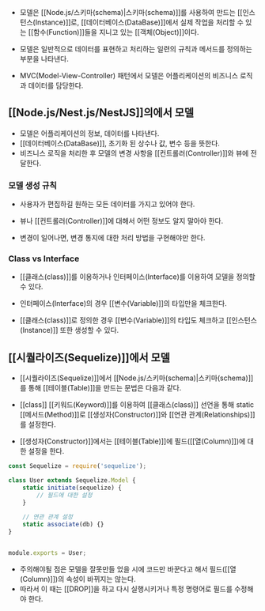 - 모델은 [[Node.js/스키마(schema)|스키마(schema)]]를 사용하여 만드는 [[인스턴스(Instance)]]로, [[데이터베이스(DataBase)]]에서 실제 작업을 처리할 수 있는 [[함수(Function)]]들을 지니고 있는 [[객체(Object)]]이다.
- 모델은 일반적으로 데이터를 표현하고 처리하는 일련의 규칙과 메서드를 정의하는 부분을 나타낸다.

- MVC(Model-View-Controller) 패턴에서 모델은 어플리케이션의 비즈니스 로직과 데이터를 담당한다.

## [[Node.js/Nest.js/NestJS]]의에서 모델

- 모델은 어플리케이션의 정보, 데이터를 나타낸다. 
- [[데이터베이스(DataBase)]], 초기화 된 상수나 값, 변수 등을 뜻한다. 
- 비즈니스 로직을 처리한 후 모델의 변경 사항을 [[컨트롤러(Controller)]]와 뷰에 전달한다.

### 모델 생성 규칙

- 사용자가 편집하길 원하는 모든 데이터를 가지고 있어야 한다.

- 뷰나 [[컨트롤러(Controller)]]에 대해서 어떤 정보도 알지 말아야 한다.
- 변경이 일어나면, 변경 통지에 대한 처리 방법을 구현해야만 한다.

### Class vs Interface

- [[클래스(class)]]를 이용하거나 인터페이스(Interface)를 이용하여 모델을 정의할 수 있다.

- 인터페이스(Interface)의 경우 [[변수(Variable)]]의 타입만을 체크한다.
- [[클래스(class)]]로 정의한 경우 [[변수(Variable)]]의 타입도 체크하고 [[인스턴스(Instance)]] 또한 생성할 수 있다.



## [[시퀄라이즈(Sequelize)]]에서 모델

- [[시퀄라이즈(Sequelize)]]에서 [[Node.js/스키마(schema)|스키마(schema)]]를 통해 [[테이블(Table)]]을 만드는 문법은 다음과 같다.
- [[class]] [[키워드(Keyword)]]를 이용하여 [[클래스(class)]] 선언을 통해 static [[메서드(Method)]]로 [[생성자(Constructor)]]와 [[연관 관계(Relationships)]]를 설정한다.

- [[생성자(Constructor)]]에서는 [[테이블(Table)]]에 필드([[열(Column)]])에 대한 설정을 한다.

```js
const Sequelize = require('sequelize');

class User extends Sequelize.Model {
	static initiate(sequelize) {
		// 필드에 대한 설정
	}
	
	// 연관 관계 설정
	static associate(db) {}
}


module.exports = User;
```

- 주의해야될 점은 모델을 잘못만들 었을 시에 코드만 바꾼다고 해서 필드([[열(Column)]])의 속성이 바뀌지는 않는다.
- 따라서 이 때는 [[DROP]]을 하고 다시 실행시키거나 특정 명령어로 필드를 수정해야 한다.